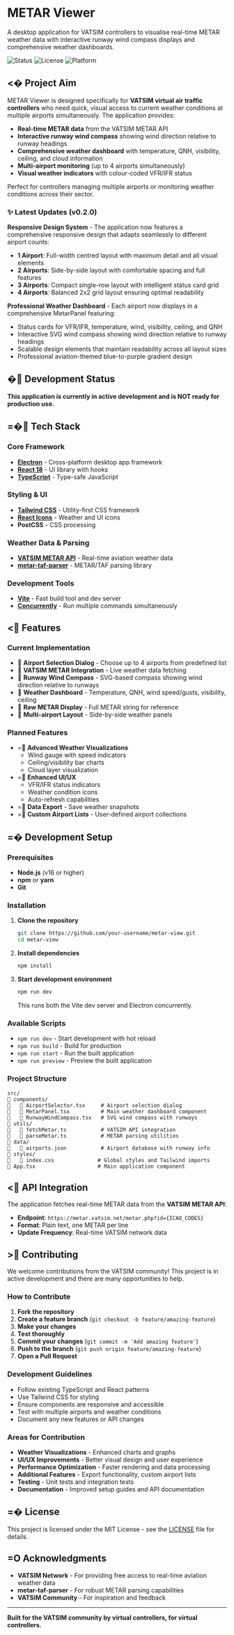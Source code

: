 # METAR Viewer

A desktop application for VATSIM controllers to visualise real-time METAR weather data with interactive runway wind compass displays and comprehensive weather dashboards.

![Status](https://img.shields.io/badge/status-in%20development-orange)
![License](https://img.shields.io/badge/license-MIT-blue)
![Platform](https://img.shields.io/badge/platform-Windows%20%7C%20macOS%20%7C%20Linux-lightgrey)

## <� Project Aim

METAR Viewer is designed specifically for **VATSIM virtual air traffic controllers** who need quick, visual access to current weather conditions at multiple airports simultaneously. The application provides:

- **Real-time METAR data** from the VATSIM METAR API
- **Interactive runway wind compass** showing wind direction relative to runway headings
- **Comprehensive weather dashboard** with temperature, QNH, visibility, ceiling, and cloud information
- **Multi-airport monitoring** (up to 4 airports simultaneously)
- **Visual weather indicators** with colour-coded VFR/IFR status

Perfect for controllers managing multiple airports or monitoring weather conditions across their sector.

### ✨ Latest Updates (v0.2.0)

**Responsive Design System** - The application now features a comprehensive responsive design that adapts seamlessly to different airport counts:
- **1 Airport**: Full-width centred layout with maximum detail and all visual elements
- **2 Airports**: Side-by-side layout with comfortable spacing and full features
- **3 Airports**: Compact single-row layout with intelligent status card grid
- **4 Airports**: Balanced 2x2 grid layout ensuring optimal readability

**Professional Weather Dashboard** - Each airport now displays in a comprehensive MetarPanel featuring:
- Status cards for VFR/IFR, temperature, wind, visibility, ceiling, and QNH
- Interactive SVG wind compass showing wind direction relative to runway headings
- Scalable design elements that maintain readability across all layout sizes
- Professional aviation-themed blue-to-purple gradient design

## � Development Status

**This application is currently in active development and is NOT ready for production use.**

## =� Tech Stack

### Core Framework
- **[Electron](https://electronjs.org/)** - Cross-platform desktop app framework
- **[React 18](https://react.dev/)** - UI library with hooks
- **[TypeScript](https://typescriptlang.org/)** - Type-safe JavaScript

### Styling & UI
- **[Tailwind CSS](https://tailwindcss.com/)** - Utility-first CSS framework
- **[React Icons](https://react-icons.github.io/react-icons/)** - Weather and UI icons
- **PostCSS** - CSS processing

### Weather Data & Parsing
- **[VATSIM METAR API](https://metar.vatsim.net/)** - Real-time aviation weather data
- **[metar-taf-parser](https://www.npmjs.com/package/metar-taf-parser)** - METAR/TAF parsing library

### Development Tools
- **[Vite](https://vitejs.dev/)** - Fast build tool and dev server
- **[Concurrently](https://www.npmjs.com/package/concurrently)** - Run multiple commands simultaneously

## < Features

### Current Implementation
-  **Airport Selection Dialog** - Choose up to 4 airports from predefined list
-  **VATSIM METAR Integration** - Live weather data fetching
-  **Runway Wind Compass** - SVG-based compass showing wind direction relative to runways
-  **Weather Dashboard** - Temperature, QNH, wind speed/gusts, visibility, ceiling
-  **Raw METAR Display** - Full METAR string for reference
-  **Multi-airport Layout** - Side-by-side weather panels

### Planned Features
- = **Advanced Weather Visualizations**
  - Wind gauge with speed indicators
  - Ceiling/visibility bar charts
  - Cloud layer visualization
- = **Enhanced UI/UX**
  - VFR/IFR status indicators
  - Weather condition icons
  - Auto-refresh capabilities
- = **Data Export** - Save weather snapshots
- = **Custom Airport Lists** - User-defined airport collections

## =� Development Setup

### Prerequisites
- **Node.js** (v16 or higher)
- **npm** or **yarn**
- **Git**

### Installation

1. **Clone the repository**
   ```bash
   git clone https://github.com/your-username/metar-view.git
   cd metar-view
   ```

2. **Install dependencies**
   ```bash
   npm install
   ```

3. **Start development environment**
   ```bash
   npm run dev
   ```
   This runs both the Vite dev server and Electron concurrently.

### Available Scripts

- `npm run dev` - Start development with hot reload
- `npm run build` - Build for production
- `npm run start` - Run the built application
- `npm run preview` - Preview the built application

### Project Structure

```
src/
   components/
      AirportSelector.tsx     # Airport selection dialog
      MetarPanel.tsx          # Main weather dashboard component
      RunwayWindCompass.tsx   # SVG wind compass with runways
   utils/
      fetchMetar.ts           # VATSIM API integration
      parseMetar.ts           # METAR parsing utilities
   data/
      airports.json           # Airport database with runway info
   styles/
      index.css              # Global styles and Tailwind imports
   App.tsx                    # Main application component
```

## < API Integration

The application fetches real-time METAR data from the **VATSIM METAR API**:
- **Endpoint**: `https://metar.vatsim.net/metar.php?id={ICAO_CODES}`
- **Format**: Plain text, one METAR per line
- **Update Frequency**: Real-time VATSIM network data

## > Contributing

We welcome contributions from the VATSIM community! This project is in active development and there are many opportunities to help.

### How to Contribute

1. **Fork the repository**
2. **Create a feature branch** (`git checkout -b feature/amazing-feature`)
3. **Make your changes**
4. **Test thoroughly**
5. **Commit your changes** (`git commit -m 'Add amazing feature'`)
6. **Push to the branch** (`git push origin feature/amazing-feature`)
7. **Open a Pull Request**

### Development Guidelines

- Follow existing TypeScript and React patterns
- Use Tailwind CSS for styling
- Ensure components are responsive and accessible
- Test with multiple airports and weather conditions
- Document any new features or API changes

### Areas for Contribution

- **Weather Visualizations** - Enhanced charts and graphs
- **UI/UX Improvements** - Better visual design and user experience
- **Performance Optimization** - Faster rendering and data processing
- **Additional Features** - Export functionality, custom airport lists
- **Testing** - Unit tests and integration tests
- **Documentation** - Improved setup guides and API documentation

## =� License

This project is licensed under the MIT License - see the [LICENSE](LICENSE) file for details.

## =O Acknowledgments

- **VATSIM Network** - For providing free access to real-time aviation weather data
- **metar-taf-parser** - For robust METAR parsing capabilities
- **VATSIM Community** - For inspiration and feedback

---

**Built for the VATSIM community by virtual controllers, for virtual controllers.**
